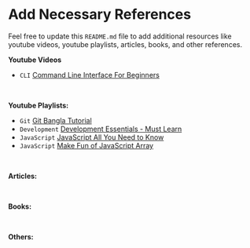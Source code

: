 # Add Necessary References

Feel free to update this `README.md` file to add additional resources like youtube videos, youtube playlists, articles, books, and other references.

**Youtube Videos**

-   `CLI` [Command Line Interface For Beginners](https://youtu.be/xF6t9h8iD6I)

<br />

**Youtube Playlists:**

-   `Git` [Git Bangla Tutorial](https://www.youtube.com/playlist?list=PL_XxuZqN0xVDDw5eyzuRDXBzgdnW7UpDF)
-   `Development` [Development Essentials - Must Learn](https://www.youtube.com/playlist?list=PL_XxuZqN0xVAebtxbmfZUaq69AS3ST4RZ)
-   `JavaScript` [JavaScript All You Need to Know](https://www.youtube.com/playlist?list=PL_XxuZqN0xVAu_dWUVFbscqZdTzE8t6Z1)
-   `JavaScript` [Make Fun of JavaScript Array](https://www.youtube.com/playlist?list=PL_XxuZqN0xVDr08QgQHljCecWtA4jBLnS)

<br />

**Articles:**

<br />

**Books:**

<br />

**Others:**
